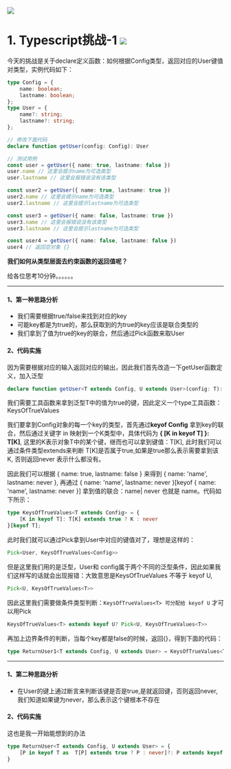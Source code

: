 <img src="https://cdn.jsdelivr.net/gh/HelloGGX/Front-End-question@master/pics/typescript-banner.png"/>

# 1. Typescript挑战-1 <img src="https://img.shields.io/badge/typescript-%E4%B8%AD%E7%BA%A7-blue"/>

今天的挑战是关于declare定义函数：如何根据Config类型，返回对应的User键值对类型，实例代码如下：

```typescript
type Config = {
    name: boolean;
    lastname: boolean;
};
type User = {
    name?: string;
    lastname?: string;
};

// 修改下面代码
declare function getUser(config: Config): User

// 测试用例
const user = getUser({ name: true, lastname: false })
user.name // 这里会提示name为可选类型
user.lastname // 这里会报错说没有该类型

const user2 = getUser({ name: true, lastname: true })
user2.name // 这里会提示name为可选类型
user2.lastname // 这里会提示lastname为可选类型

const user3 = getUser({ name: false, lastname: true })
user3.name // 这里会报错说没有该类型
user3.lastname // 这里会提示lastname为可选类型

const user4 = getUser({ name: false, lastname: false })
user4 // 返回空对象 {}

```
**我们如何从类型层面去约束函数的返回值呢？**

给各位思考10分钟。。。。。。

***
#### 1、第一种思路分析

- 我们需要根据true/false来找到对应的key
- 可能key都是为true的，那么获取到的为true的key应该是联合类型的
- 我们拿到了值为true的key的联合，然后通过Pick函数来取User

#### 2、代码实施

因为需要根据对应的输入返回对应的输出，因此我们首先改造一下getUser函数定义，加入泛型

```typescript
declare function getUser<T extends Config, U extends User>(config: T): User
```
我们需要工具函数来拿到泛型T中的值为true的键，因此定义一个type工具函数：KeysOfTrueValues

我们要拿到Config对象的每一个key的类型，首先通过**keyof Config** 拿到key的联合，然后通过关键字 in 映射到一个K类型中，具体代码为 **{ [K in keyof T] }: T[K]**, 这里的K表示对象T中的某个键，继而也可以拿到键值：T[K], 此时我们可以通过条件类型extends来判断 T[K]是否属于true,如果是true那么表示需要拿到该K, 否则返回never 表示什么都没有。

因此我们可以根据 { name: true, lastname: false } 来得到 { name: 'name', lastname: never }, 再通过 { name: 'name', lastname: never }[keyof  { name: 'name', lastname: never }] 拿到值的联合：name| never 也就是 name。代码如下所示：

```typescript
type KeysOfTrueValues<T extends Config> = {
    [K in keyof T]: T[K] extends true ? K : never
}[keyof T];
```

此时我们就可以通过Pick拿到User中对应的键值对了，理想是这样的：

```typescript
Pick<User, KeysOfTrueValues<Config>>
```
但是这里我们用的是泛型，User和 config属于两个不同的泛型条件，因此如果我们这样写的话就会出现报错：大致意思是KeysOfTrueValues<T> 不等于 keyof U,

```typescript
Pick<U, KeysOfTrueValues<T>>
```
因此这里我们需要做条件类型判断：`KeysOfTrueValues<T> 可分配给 keyof U` 才可以用Pick

```typescript
KeysOfTrueValues<T> extends keyof U? Pick<U, KeysOfTrueValues<T>>
```
再加上边界条件的判断，当每个key都是false的时候，返回{}，得到下面的代码：

```typescript
type ReturnUser1<T extends Config, U extends User> = KeysOfTrueValues<T> extends never? {}:  KeysOfTrueValues<T> extends keyof U? Pick<U, KeysOfTrueValues<T>>: {}
```

***
#### 1、第二种思路分析

- 在User的键上通过断言来判断该键是否是true,是就返回键，否则返回never, 我们知道如果键为never，那么表示这个键根本不存在


#### 2、代码实施

这也是我一开始能想到的办法

```typescript
type ReturnUser<T extends Config, U extends User> = {
    [P in keyof T as  T[P] extends true ? P : never]?: P extends keyof U? U[P]: never
}
```
